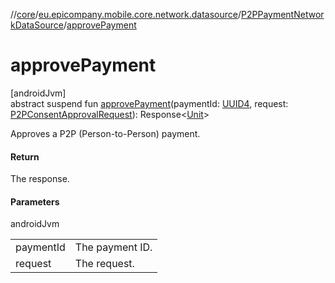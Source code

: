//[core](../../../index.md)/[eu.epicompany.mobile.core.network.datasource](../index.md)/[P2PPaymentNetworkDataSource](index.md)/[approvePayment](approve-payment.md)

# approvePayment

[androidJvm]\
abstract suspend fun [approvePayment](approve-payment.md)(paymentId: [UUID4](../../eu.epicompany.mobile.core.datatypes/index.md#545543244%2FClasslikes%2F-1060529556), request: [P2PConsentApprovalRequest](../../eu.epicompany.mobile.core.network.model.p2ppayment/-p2-p-consent-approval-request/index.md)): Response&lt;[Unit](https://kotlinlang.org/api/latest/jvm/stdlib/kotlin/-unit/index.html)&gt;

Approves a P2P (Person-to-Person) payment.

#### Return

The response.

#### Parameters

androidJvm

| | |
|---|---|
| paymentId | The payment ID. |
| request | The request. |
